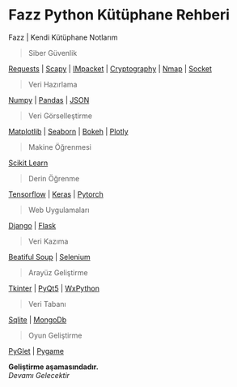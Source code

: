 # Fazz Python Kütüphane Rehberi

Fazz | Kendi Kütüphane Notlarım

>Siber Güvenlik

[Requests](https://github.com/FazzPy/PythonMaster/blob/main/Belgeler/requests.md) | [Scapy](https://github.com/FazzPy/PythonMaster/blob/main/Belgeler/scapy.md) | [IMpacket](https://pages.github.com/) | [Cryptography](https://pages.github.com/) | [Nmap](https://pages.github.com/) | [Socket](https://pages.github.com/)

> Veri Hazırlama

[Numpy](https://github.com/FazzPy/PythonMaster/blob/main/Belgeler/numpy.md) | [Pandas](https://github.com/FazzPy/PythonMaster/blob/main/Belgeler/pandas.md) | [JSON](https://github.com/FazzPy/PythonMaster/blob/main/Belgeler/json.md)<br>

>Veri Görselleştirme

[Matplotlib](https://github.com/FazzPy/PythonMaster/blob/main/Belgeler/matplotlib.md) | [Seaborn](https://pages.github.com/) | [Bokeh](https://pages.github.com/) | [Plotly](https://pages.github.com/)<br>

>Makine Öğrenmesi

[Scikit Learn](https://pages.github.com/)<br>

>Derin Öğrenme

[Tensorflow](https://pages.github.com/) | [Keras](https://pages.github.com/) | [Pytorch](https://pages.github.com/)<br>

>Web Uygulamaları

[Django](https://pages.github.com/) | [Flask](https://pages.github.com/)<br>

>Veri Kazıma

[Beatiful Soup](https://pages.github.com/) | [Selenium](https://pages.github.com/)<br>

>Arayüz Geliştirme

[Tkinter](https://github.com/FazzPy/PythonMaster/blob/main/Belgeler/tkinter.md) | [PyQt5](https://pages.github.com/) | [WxPython](https://pages.github.com/)<br>

>Veri Tabanı

[Sqlite](https://github.com/FazzPy/PythonMaster/blob/main/Belgeler/sqlite.md) | [MongoDb](https://github.com/FazzPy/PythonMaster/blob/main/Belgeler/mongodb.md)

>Oyun Geliştirme

[PyGlet](https://pages.github.com/) | [Pygame](https://pages.github.com/)<br>

**Geliştirme aşamasındadır.**<br>
*Devamı Gelecektir*
